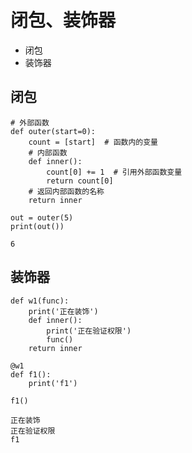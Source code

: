 # 闭包、装饰器

* 闭包
* 装饰器

## 闭包

```text
# 外部函数
def outer(start=0):
    count = [start]  # 函数内的变量
    # 内部函数
    def inner():
        count[0] += 1  # 引用外部函数变量
        return count[0]
    # 返回内部函数的名称
    return inner

out = outer(5)
print(out())
```

```text
6
```

## 装饰器

```text
def w1(func):
    print('正在装饰')
    def inner():
        print('正在验证权限')
        func()
    return inner

@w1
def f1():
    print('f1')

f1()
```

```text
正在装饰
正在验证权限
f1
```

